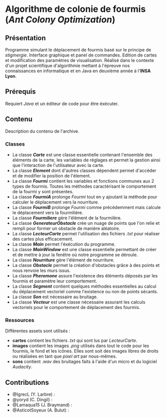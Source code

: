 
# Algorithme de colonie de fourmis (*Ant Colony Optimization*)

## Présentation

Programme simulant le déplacement de fourmis basé sur le principe de *stigmergie*.
Interface graphique et panel de commandes.
Edition de cartes et modification des paramètres de visualisation.
Réalisé dans le contexte d'un projet scientifique d'algorithmie mettant à l'épreuve nos connaissances en informatique et en Java en deuxième année à l'**INSA Lyon**.

## Prérequis

Requiert *Java* et un éditeur de code pour être éxécuter.

## Contenu

Description du contenu de l'archive.

### Classes

- La classe ***Carte*** est une classe essentielle contenant l'ensemble des éléments de la carte, les variables de réglages et permet la gestion ainsi que l'interaction de l'utilisateur avec la carte.
- La classe ***Element*** dont d'autres classes dépendent permet d'accéder et de modifier la position de l'élement.
- La classe ***Fourmi*** contient les variables et fonctions communes aux 2 types de fourmis. Toutes les méthodes caractérisant le comportement de la fourmi y sont présentes.
- La classe ***FourmiA*** prolonge *Fourmi* tout en y ajoutant la méthode pour calculer le déplacement vers la nourriture.
- La classe ***FourmiB*** prolonge *Fourmi* comme précédemment mais calcule le déplacement vers la fourmilière.
- La classe ***Fourmiliere*** gère l'élément de la fourmilère.
- La classe ***GenerateurObstacle*** crée un nuage de points que l'on relie et rempli pour former un obstacle de manière aléatoire.
- La classe ***LecteurCarte*** permet l'utilisation des fichiers *.txt* pour réaliser des cartes plus efficacement.
- La classe ***Main*** permet l'éxécution du programme.
- La classe ***MainWindow*** est une classe essentielle permettant de créer et de mettre à jour la fenêtre où notre programme se déroule.
- La classe ***Nourriture*** gère l'élément de nourriture.
- La classe ***Obstacle*** permet la création d'obstacles grâce à des points et nous renvoie les murs issus.
- La classe ***Pheromone*** assure l'existence des éléments déposés par les fourmis et paramètre leur comportement.
- La classe ***Segment*** contient quelques méthodes essentielles au calcul du déplacement vectoriel comme l'existence ou non de points sécants.
- La classe ***Son*** est nécessaire au bruitage.
- La classe ***Vecteur*** est une classe nécessaire assurant les calculs vectoriels pour le comportement de déplacement des fourmis.

### Ressources

Différentes assets sont utilisés :
- **cartes** contient les fichiers *.txt* qui sont lus par *LecteurCarte*.
- **images** contient les images *.png* utilisés dans tout le code pour les fourmis, le fond et les icônes.
Elles sont soit des images libres de droits ou réalisées en tant que *pixel art* par nous-mêmes.
- **sons** contient *.wav* des bruitages faits à l'aide d'un micro et du logiciel *Audacity*.

## Contributions

- @IgrecL (Y. Larbre) :
- @yoryd (C. Dingil) :
- @Lamaqua15 (J. Braymand) :
- @AsticotSoyeux (A. Bulut) :

